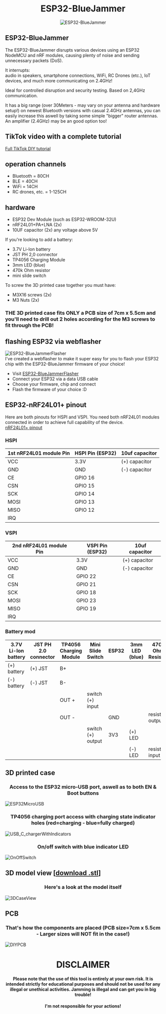 <h1 align="center">ESP32-BlueJammer</h1>
<div align="center">
  <img src="https://dwdwpld.pages.dev/ESP32-BlueJammerBy@emensta.jpg" alt="ESP32-BlueJammer">
</div>



## ESP32-BlueJammer
The ESP32-BlueJammer disrupts various devices using an ESP32 NodeMCU and nRF modules, causing plenty of noise and sending unnecessary packets (DoS).              
                                                                    
It interrupts:                                                       
audio in speakers, smartphone connections, WiFi, RC Drones (etc.), IoT devices, and much more communicating on 2.4GHz!

Ideal for controlled disruption and security testing. Based on 2,4GHz communication.

It has a big range (over 30Meters - may vary on your antenna and hardware setup!) on newest Bluetooth versions with casual 2.4GHz antennas, you can easily increase this aswell by taking some simple "bigger" router antennas.
An amplifier (2.4GHz) may be an good option too!




## TikTok video with a complete tutorial
[Full TikTok DIY tutorial](https://www.tiktok.com/@aloka_tek_teach)



## operation channels
- Bluetooth = 80CH
- BLE = 40CH
- WiFi = 14CH
- RC drones, etc. = 1-125CH



## hardware
- ESP32 Dev Module (such as ESP32-WROOM-32U)
- nRF24L01+PA+LNA (2x)
- 10UF capacitor (2x) any voltage above 5V

If you're looking to add a battery:
- 3.7V Li-Ion battery
- JST PH 2,0 connector
- TP4056 Charging Module
- 3mm LED (blue)
- 470k Ohm resistor
- mini slide switch

To screw the 3D printed case together you must have:
- M3X16 screws (2x)
- M3 Nuts (2x)
### THE 3D printed case fits ONLY a PCB size of 7cm x 5.5cm and you'll need to drill out 2 holes according for the M3 screws to fit through the PCB!


## flashing ESP32 via webflasher
![ESP32-BlueJammerFlasher](https://dwdwpld.pages.dev/ESP32BlueJammerFlasher.png)                                                                 
I've created a webflasher to make it super easy for you to flash your ESP32 chip with the ESP32-BlueJammer firmware of your choice!
- Visit [ESP32-BlueJammerFlasher](https://esp32-bluejammerflasher.pages.dev)
- Connect your ESP32 via a data USB cable
- Choose your firmware, chip and connect
- Flash the firmware of your choice :D



## ESP32-nRF24L01+ pinout
Here are both pinouts for HSPI and VSPI. You need both nRF24L01 modules connected in order to achieve full capability of the device.                
[nRF24L01+ pinout](https://dwdwpld.pages.dev/nRF24L01pinout.png)
### HSPI
| 1st nRF24L01 module Pin | HSPI Pin (ESP32) | 10uf capacitor |
|---------------|------------------|--------------------|
| VCC           | 3.3V             | (+) capacitor |
| GND           | GND              | (-) capacitor |
| CE            | GPIO 16          |
| CSN           | GPIO 15          |
| SCK           | GPIO 14          |
| MOSI          | GPIO 13          |
| MISO          | GPIO 12          |
| IRQ           |     |

### VSPI 
| 2nd nRF24L01 module Pin | VSPI Pin (ESP32) | 10uf capacitor |
|---------------|------------------|--------------------|
| VCC           | 3.3V             | (+) capacitor |
| GND           | GND              | (-) capacitor |
| CE            | GPIO 22          |
| CSN           | GPIO 21          |
| SCK           | GPIO 18          |
| MOSI          | GPIO 23          |
| MISO          | GPIO 19          |
| IRQ           |     |

### Battery mod
| 3.7V Li-Ion battery | JST PH 2.0 connector | TP4056 Charging Module | Mini Slide Switch | ESP32 | 3mm LED (blue) | 470k Ohm Resistor |
|---------------------|----------------------|------------------------|-------------------|-------|----------------|--------------------|
| (+) battery         | (+) JST              | B+                     |                   |       |                |                    |
| (-) battery         | (-) JST              | B-                     |                   |       |                |                    |
|                     |                      | OUT +                  | switch (+) input  |       |                |                    |
|                     |                      | OUT -                  |                   | GND   |                | resistor output    |
|                     |                      |                        | switch (+) output | 3V3   | (+) LED        |                    |
|                     |                      |                        |                   |       | (-) LED        | resistor input     |


## 3D printed case

<h3 align="center">Access to the ESP32 micro-USB port, aswell as to both EN & Boot buttons</h3>

![ESP32MicroUSB](https://dwdwpld.pages.dev/ESP32-BlueJammerMicroUsb.jpg)

<h3 align="center">TP4056 charging port access with charging state indicator holes (red=charging - blue=fully charged)</h3>

![USB_C_chargerWithIndicators](https://dwdwpld.pages.dev/ESP32-BlueJammerUSB_C_chargerWithIndicators.jpg)

<h3 align="center">On/off switch with blue indicator LED</h3>

![OnOffSwitch](https://dwdwpld.pages.dev/ESP32-BlueJammerOnOffSwitch.jpg)



## 3D model view [[download .stl](https://dwdwpld.pages.dev/ESP32-BlueJammerBy@emensta3DCase.stl)]

<h3 align="center">Here's a look at the model itself</h3>

![3DCaseView](https://dwdwpld.pages.dev/ESP32-BlueJammer3DCaseView.png)



## PCB

<h3 align="center">That's how the components are placed (PCB size=7cm x 5.5cm - Larger sizes will NOT fit in the case!)</h3>

![DIYPCB](https://dwdwpld.pages.dev/DIYPCB.jpg)


<h1 align="center"> DISCLAIMER </h1>

<h4 align="center">Please note that the use of this tool is entirely at your own risk. It is intended strictly for educational purposes and should not be used for any illegal or unethical activities. Jamming is illegal and can get you in big trouble!</h4>
<h4 align="center">I'm not responsible for your actions! </h4>
